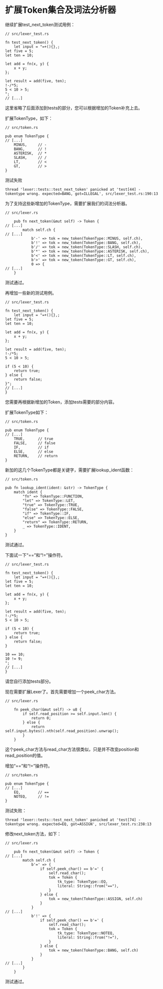 # 扩展Token集合及词法分析器

继续扩展test_next_token测试用例：
```rust,noplaypen
// src/lexer_test.rs

fn test_next_token() {
    let input = "=+(){},;
let five = 5;        
let ten = 10;

let add = fn(x, y) { 
    x + y;
};

let result = add(five, ten);
!-/*5;
5 < 10 > 5;
";
// [...]
```
这里省略了后面添加到tests的部分，您可以根据增加的Token补充上去。

扩展TokenType，如下：
```rust,noplaypen
// src/token.rs

pub enum TokenType {
// [...]
    MINUS,     // -
    BANG,      // !
    ASTERISK,  // *
    SLASH,     // /
    LT,        // <
    GT,        // >
}    
```
测试失败
```
thread 'lexer::tests::test_next_token' panicked at 'test[44] - tokentype wrong. expected=BANG, got=ILLEGAL', src/lexer_test.rs:190:13
```
为了支持这些新增加的TokenType，需要扩展我们的词法分析器。
```rust,noplaypen
// src/lexer.rs

    pub fn next_token(&mut self) -> Token {
// [...]
        match self.ch {
// [...]
            b'-' => tok = new_token(TokenType::MINUS, self.ch),
            b'!' => tok = new_token(TokenType::BANG, self.ch),
            b'/' => tok = new_token(TokenType::SLASH, self.ch),
            b'*' => tok = new_token(TokenType::ASTERISK, self.ch),
            b'<' => tok = new_token(TokenType::LT, self.ch),
            b'>' => tok = new_token(TokenType::GT, self.ch),
            0 => {
// [...]                
    }
```
测试通过。

再增加一些新的测试用例。
```rust,noplaypen
// src/lexer_test.rs

fn test_next_token() {
    let input = "=+(){},;
let five = 5;        
let ten = 10;

let add = fn(x, y) { 
    x + y;
};

let result = add(five, ten);
!-/*5;
5 < 10 > 5;

if (5 < 10) { 
    return true;
} else {
    return false;
}";
// [...]
}
```
您需要再根据新增加的Token，添加tests需要的部分内容。

扩展TokenType如下：
```rust,noplaypen
// src/token.rs

pub enum TokenType {
// [...]
    TRUE,      // true
    FALSE,     // false
    IF,        // if
    ELSE,      // else
    RETURN,    // return
}
```
新加的这几个TokenType都是关键字，需要扩展lookup_ident函数：
```rust,noplaypen
// src/token.rs

pub fn lookup_ident(ident: &str) -> TokenType {
    match ident {
        "fn" => TokenType::FUNCTION,
        "let" => TokenType::LET,
        "true" => TokenType::TRUE,
        "false" => TokenType::FALSE,
        "if" => TokenType::IF,
        "else" => TokenType::ELSE,
        "return" => TokenType::RETURN,
        _ => TokenType::IDENT,
    }
}
```
测试通过。

下面试一下“==”和“!=”操作符。
```rust,noplaypen
// src/lexer_test.rs

fn test_next_token() {
    let input = "=+(){},;
let five = 5;        
let ten = 10;

let add = fn(x, y) { 
    x + y;
};

let result = add(five, ten);
!-/*5;
5 < 10 > 5;

if (5 < 10) { 
    return true;
} else {
    return false;
}

10 == 10;
10 != 9;
";
// [...]
}
```
请您自行添加tests部分。

现在需要扩展Lexer了。首先需要增加一个peek_char方法。
```rust,noplaypen
// src/lexer.rs

    fn peek_char(&mut self) -> u8 {
        if self.read_position >= self.input.len() {
            return 0;
        } else {
            return self.input.bytes().nth(self.read_position).unwrap();
        }
    }
```
这个peek_char方法与read_char方法很类似，只是并不改变position和read_position的值。

增加“==”和“!=”操作符。
```rust,noplaypen
// src/token.rs

pub enum TokenType {
// [...]
    EQ,        // ==
    NOTEQ,     // !=
}
```
测试失败：
```
thread 'lexer::tests::test_next_token' panicked at 'test[74] - tokentype wrong. expected=EQ, got=ASSIGN', src/lexer_test.rs:238:13
```

修改next_token方法，如下：
```rust,noplaypen
// src/lexer.rs

    pub fn next_token(&mut self) -> Token {
// [...]
        match self.ch {
            b'=' => {
                if self.peek_char() == b'=' {
                    self.read_char();
                    tok = Token {
                        tk_type: TokenType::EQ,
                        literal: String::from("=="),
                    }
                } else {
                    tok = new_token(TokenType::ASSIGN, self.ch)
                }
            }
// [...]     
            b'!' => {
                if self.peek_char() == b'=' {
                    self.read_char();
                    tok = Token {
                        tk_type: TokenType::NOTEQ,
                        literal: String::from("!="),
                    }
                } else {
                    tok = new_token(TokenType::BANG, self.ch)
                }
            }
// [...]           
        }        
    }
```
测试通过。

